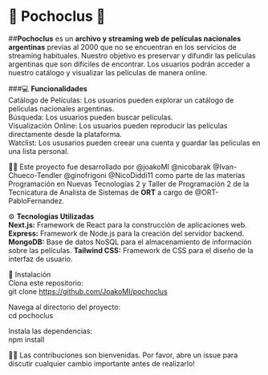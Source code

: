 # 🍿 **Pochoclus** 🧉

##**Pochoclus** es un **archivo y streaming web de películas nacionales argentinas** previas al 2000 que no se encuentran en los servicios de streaming habituales. Nuestro objetivo es preservar y difundir las películas argentinas que son difíciles de encontrar. Los usuarios podrán acceder a nuestro catálogo y visualizar las películas de manera online.

###💻 **Funcionalidades**  
Catálogo de Películas: Los usuarios pueden explorar un catálogo de películas nacionales argentinas.  
Búsqueda: Los usuarios pueden buscar películas.  
Visualización Online: Los usuarios pueden reproducir las películas directamente desde la plataforma.  
Watclist: Los ususarios pueden creear una cuenta y guardar las peliculas en una lista personal.

👨‍💻 Este proyecto fue desarrollado por @joakoMI @nicobarak @Ivan-Chueco-Tendler @ginofrigoni @NicoDiddi11 como parte de las materias Programación en Nuevas Tecnologías 2 y Taller de Programación 2 de la Tecnicatura de Analista de Sistemas de **ORT** a cargo de @ORT-PabloFernandez.

⚙ **Tecnologías Utilizadas**  
**Next.js:** Framework de React para la construcción de aplicaciones web.  
**Express:** Framework de Node.js para la creación del servidor backend.  
**MongoDB:** Base de datos NoSQL para el almacenamiento de información sobre las películas.
**Tailwind CSS:** Framework de CSS para el diseño de la interfaz de usuario.

🔗 Instalación  
Clona este repositorio:  
git clone https://github.com/JoakoMI/pochoclus

Navega al directorio del proyecto:  
cd pochoclus

Instala las dependencias:  
npm install

🙋‍♂️ Las contribuciones son bienvenidas. Por favor, abre un issue para discutir cualquier cambio importante antes de realizarlo!
